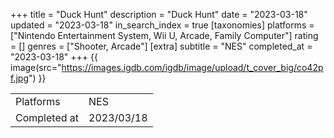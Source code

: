 +++
title = "Duck Hunt"
description = "Duck Hunt"
date = "2023-03-18"
updated = "2023-03-18"
in_search_index = true
[taxonomies]
platforms = ["Nintendo Entertainment System, Wii U, Arcade, Family Computer"]
rating = []
genres = ["Shooter, Arcade"]
[extra]
subtitle = "NES"
completed_at = "2023-03-18"
+++
{{ image(src="https://images.igdb.com/igdb/image/upload/t_cover_big/co42pf.jpg") }}

|              |            |
| ------------ | ---------- |
| Platforms    | NES |
| Completed at | 2023/03/18 |

